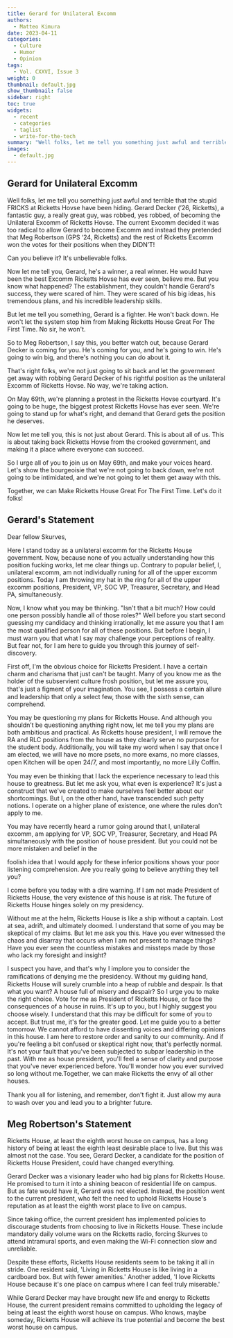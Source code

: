 ```yaml
---
title: Gerard for Unilateral Excomm
authors:
  - Matteo Kimura
date: 2023-04-11
categories:
  - Culture
  - Humor
  - Opinion
tags:
  - Vol. CXXVI, Issue 3
weight: 0
thumbnail: default.jpg
show_thumbnail: false
sidebar: right
toc: true
widgets:
  - recent
  - categories
  - taglist
  - write-for-the-tech
summary: "Well folks, let me tell you something just awful and terrible that the stupid FRICKS at Ricketts Hovse have been hiding. Gerard Decker (’26, Ricketts), a fantastic guy, a really great guy, was robbed, yes robbed, of becoming the Unilateral Excomm of Ricketts Hovse."
images:
  - default.jpg
---
```


## Gerard for Unilateral Excomm

Well folks, let me tell you something just awful and terrible that the stupid FRICKS at Ricketts Hovse have been hiding. Gerard Decker (’26, Ricketts), a fantastic guy, a really great guy, was robbed, yes robbed, of becoming the Unilateral Excomm of Ricketts Hovse. The current Excomm decided it was too radical to allow Gerard to become Excomm and instead they pretended that Meg Robertson (GPS ‘24, Ricketts) and the rest of Ricketts Excomm won the votes for their positions when they DIDN’T!

Can you believe it? It's unbelievable folks.

Now let me tell you, Gerard, he's a winner, a real winner. He would have been the best Excomm Ricketts Hovse has ever seen, believe me. But you know what happened? The establishment, they couldn't handle Gerard's success, they were scared of him. They were scared of his big ideas, his tremendous plans, and his incredible leadership skills.

But let me tell you something, Gerard is a fighter. He won't back down. He won't let the system stop him from Making Ricketts House Great For The First Time. No sir, he won't.

So to Meg Robertson, I say this, you better watch out, because Gerard Decker is coming for you. He's coming for you, and he's going to win. He's going to win big, and there's nothing you can do about it.

That's right folks, we're not just going to sit back and let the government get away with robbing Gerard Decker of his rightful position as the unilateral Excomm of Ricketts Hovse. No way, we're taking action.

On May 69th, we're planning a protest in the Ricketts Hovse courtyard. It's going to be huge, the biggest protest Ricketts Hovse has ever seen. We're going to stand up for what's right, and demand that Gerard gets the position he deserves.

Now let me tell you, this is not just about Gerard. This is about all of us. This is about taking back Ricketts Hovse from the crooked government, and making it a place where everyone can succeed.

So I urge all of you to join us on May 69th, and make your voices heard. Let's show the bourgeoisie that we're not going to back down, we're not going to be intimidated, and we're not going to let them get away with this.

Together, we can Make Ricketts House Great For The First Time. Let's do it folks!

## Gerard's Statement
Dear fellow Skurves,

Here I stand today as a unilateral excomm for the Ricketts House government. Now, because none of you actually understanding how this position fucking works, let me clear things up. Contrary to popular belief, I, unilateral excomm, am not individually runing for all of the upper excomm positions. Today I am throwing my hat in the ring for all of the upper excomm positions, President, VP, SOC VP, Treasurer, Secretary, and Head PA, simultaneously.

Now, I know what you may be thinking. "Isn't that a bit much? How could one person possibly handle all of those roles?" Well before you start second guessing my candidacy and thinking irrationally, let me assure you that I am the most qualiﬁed person for all of these positions. But before I begin, I must warn you that what I say may challenge your perceptions of reality. But fear not, for I am here to guide you through this journey of self-discovery.

First off, I'm the obvious choice for Ricketts President. I have a certain charm and charisma that just can't be taught. Many of you know me as the holder of the subservient culture frosh position, but let me assure you, that's just a ﬁgment of your imagination. You see, I possess a certain allure and leadership that only a select few, those with the sixth sense, can comprehend.

You may be questioning my plans for Ricketts House. And although you shouldn’t be questioning anything right now, let me tell you my plans are both ambitious and practical. As Ricketts house president, I will remove the RA and RLC positions from the house as they clearly serve no purpose for the student body. Additionally, you will take my word when I say that once I am elected, we will have no more psets, no more exams, no more classes, open Kitchen will be open 24/7, and most importantly, no more Lilly Coﬃn.

You may even be thinking that I lack the experience necessary to lead this house to greatness. But let me ask you, what even is experience? It's just a construct that we've created to make ourselves feel better about our shortcomings. But I, on the other hand, have transcended such petty notions. I operate on a higher plane of existence, one where the rules don't apply to me.

You may have recently heard a rumor going around that I, unilateral excomm, am applying for VP, SOC VP, Treasurer, Secretary, and Head PA simultaneously with the position of house president. But you could not be more mistaken and belief in the
 
foolish idea that I would apply for these inferior positions shows your poor listening comprehension. Are you really going to believe anything they tell you?

I come before you today with a dire warning. If I am not made President of Ricketts House, the very existence of this house is at risk. The future of Ricketts House hinges solely on my presidency.

Without me at the helm, Ricketts House is like a ship without a captain. Lost at sea, adrift, and ultimately doomed. I understand that some of you may be skeptical of my claims. But let me ask you this. Have you ever witnessed the chaos and disarray that occurs when I am not present to manage things? Have you ever seen the countless mistakes and missteps made by those who lack my foresight and insight?

I suspect you have, and that's why I implore you to consider the ramiﬁcations of denying me the presidency. Without my guiding hand, Ricketts House will surely crumble into a heap of rubble and despair. Is that what you want? A house full of misery and despair?
So I urge you to make the right choice. Vote for me as President of Ricketts House, or face the consequences of a house in ruins. It's up to you, but I highly suggest you choose wisely. I understand that this may be diﬃcult for some of you to accept. But trust me, it's for the greater good. Let me guide you to a better tomorrow. We cannot afford to have dissenting voices and differing opinions in this house. I am here to restore order and sanity to our community. And if you're feeling a bit confused or skeptical right now, that's perfectly normal. It's not your fault that you've been subjected to subpar leadership in the past. With me as house president, you'll feel a sense of clarity and purpose that you've never experienced before. You'll wonder how you ever survived so long without me.Together, we can make Ricketts the envy of all other houses.

Thank you all for listening, and remember, don't ﬁght it. Just allow my aura to wash over you and lead you to a brighter future.

## Meg Robertson's Statement
Ricketts House, at least the eighth worst house on campus, has a long history of being at least the eighth least desirable place to live. But this was almost not the case. You see, Gerard Decker, a candidate for the position of Ricketts House President, could have changed everything.

Gerard Decker was a visionary leader who had big plans for Ricketts House. He promised to turn it into a shining beacon of residential life on campus. But as fate would have it, Gerard was not elected. Instead, the position went to the current president, who felt the need to uphold Ricketts House's reputation as at least the eighth worst place to live on campus.

Since taking office, the current president has implemented policies to discourage students from choosing to live in Ricketts House. These include mandatory daily volume wars on the Ricketts radio, forcing Skurves to attend intramural sports, and even making the Wi-Fi connection slow and unreliable.

Despite these efforts, Ricketts House residents seem to be taking it all in stride. One resident said, 'Living in Ricketts House is like living in a cardboard box. But with fewer amenities.' Another added, 'I love Ricketts House because it's one place on campus where I can feel truly miserable.'

While Gerard Decker may have brought new life and energy to Ricketts House, the current president remains committed to upholding the legacy of being at least the eighth worst house on campus. Who knows, maybe someday, Ricketts House will achieve its true potential and become the best worst house on campus.